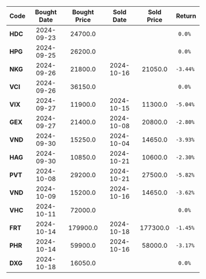 
| Code  | Bought Date | Bought Price | Sold Date   | Sold Price   | Return  |
| ------|:-----------:|:------------:|:-----------:|:------------:|:-------:|
| **HDC**  | 2024-09-23  | 24700.0      |   |       | `0.0% `     |
| **HPG**  | 2024-09-25  | 26200.0      |   |       | `0.0% `     |
| **NKG**  | 2024-09-26  | 21800.0      | 2024-10-16  | 21050.0      | `-3.44% `     |
| **VCI**  | 2024-09-26  | 36150.0      |   |       | `0.0% `     |
| **VIX**  | 2024-09-27  | 11900.0      | 2024-10-15  | 11300.0      | `-5.04% `     |
| **GEX**  | 2024-09-27  | 21400.0      | 2024-10-08  | 20800.0      | `-2.80% `     |
| **VND**  | 2024-09-30  | 15250.0      | 2024-10-04  | 14650.0      | `-3.93% `     |
| **HAG**  | 2024-09-30  | 10850.0      | 2024-10-21  | 10600.0      | `-2.30% `     |
| **PVT**  | 2024-10-08  | 29200.0      | 2024-10-21  | 27500.0      | `-5.82% `     |
| **VND**  | 2024-10-09  | 15200.0      | 2024-10-16  | 14650.0      | `-3.62% `     |
| **VHC**  | 2024-10-11  | 72000.0      |   |       | `0.0% `     |
| **FRT**  | 2024-10-14  | 179900.0      | 2024-10-18  | 177300.0      | `-1.45% `     |
| **PHR**  | 2024-10-14  | 59900.0      | 2024-10-16  | 58000.0      | `-3.17% `     |
| **DXG**  | 2024-10-18  | 16050.0      |   |       | `0.0% `     |
